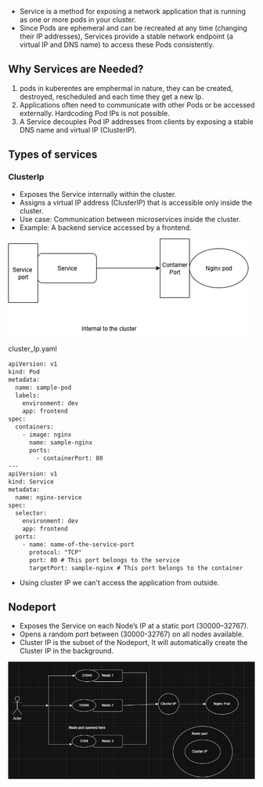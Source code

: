 * Service is a method for exposing a network application that is running as one or more pods in your cluster.
* Since Pods are ephemeral and can be recreated at any time (changing their IP addresses), Services provide a stable network endpoint (a virtual IP and DNS name) to access these Pods consistently.

## Why Services are Needed?
1) pods in kuberentes are emphermal in nature, they can be created, destroyed, rescheduled and each time they get a new Ip.
2) Applications often need to communicate with other Pods or be accessed externally. Hardcoding Pod IPs is not possible.
3) A Service decouples Pod IP addresses from clients by exposing a stable DNS name and virtual IP (ClusterIP).

## Types of services
### ClusterIp
* Exposes the Service internally within the cluster.
* Assigns a virtual IP address (ClusterIP) that is accessible only inside the cluster.
* Use case: Communication between microservices inside the cluster.
* Example: A backend service accessed by a frontend.

![Cluster_Ip](clusterIP.png)

cluster_Ip.yaml
```
apiVersion: v1
kind: Pod
metadata:
  name: sample-pod
  labels:
    environment: dev
    app: frontend
spec:
  containers:
    - image: nginx
      name: sample-nginx
      ports:
        - containerPort: 80
---
apiVersion: v1
kind: Service
metadata:
  name: nginx-service
spec:
  selector:
    environment: dev
    app: frontend
  ports:
    - name: name-of-the-service-port
      protocol: "TCP"
      port: 80 # This port belongs to the service
      targetPort: sample-nginx # This port belongs to the container
```
* Using cluster IP we can't access the application from outside.

## Nodeport

* Exposes the Service on each Node’s IP at a static port (30000–32767).
* Opens a random port between (30000-32767) on all nodes available.
* Cluster IP is the subset of the Nodeport, It will automatically create the Cluster IP in the background.

![node-port](node_port.jpg)